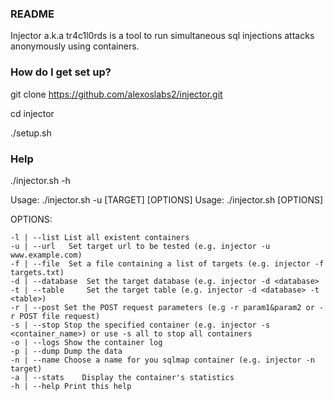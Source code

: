 ### README ####

Injector a.k.a tr4c1l0rds is a tool to run simultaneous sql injections attacks anonymously using containers. 

### How do I get set up? ###

git clone https://github.com/alexoslabs2/injector.git

cd injector

./setup.sh

### Help ###

./injector.sh -h

Usage: ./injector.sh -u [TARGET] [OPTIONS]
Usage: ./injector.sh [OPTIONS]

OPTIONS:

	-l | --list	List all existent containers
	-u | --url	 Set target url to be tested (e.g. injector -u www.example.com)
	-f | --file	 Set a file containing a list of targets (e.g. injector -f targets.txt)
	-d | --database	 Set the target database (e.g. injector -d <database> 
	-t | --table	 Set the target table (e.g. injector -d <database> -t <table>)
	-r | --post	Set the POST request parameters (e.g -r param1&param2 or -r POST file request)
	-s | --stop	Stop the specified container (e.g. injector -s <container_name>) or use -s all to stop all containers
	-o | --logs	Show the container log
	-p | --dump	Dump the data
	-n | --name	Choose a name for you sqlmap container (e.g. injector -n target)
	-a | --stats	Display the container's statistics
	-h | --help	Print this help
